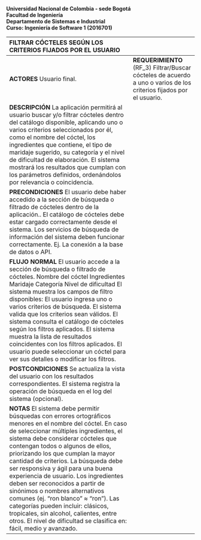   
**Universidad Nacional de Colombia \- sede Bogotá**  
**Facultad de Ingeniería**  
**Departamento de Sistemas e Industrial**  
**Curso:  Ingeniería de Software 1 (2016701)**

| FILTRAR CÓCTELES SEGÚN LOS CRITERIOS FIJADOS POR EL USUARIO |  |
| :---- | :---- |
| **ACTORES** Usuario final. | **REQUERIMIENTO** (RF\_3) Filtrar/Buscar cócteles de acuerdo a uno o varios de los criterios fijados por el usuario.  |
| **DESCRIPCIÓN** La aplicación permitirá al usuario buscar y/o filtrar cócteles dentro del catálogo disponible, aplicando uno o varios criterios seleccionados por él, como el nombre del cóctel, los ingredientes que contiene, el tipo de maridaje sugerido, su categoría y el nivel de dificultad de elaboración. El sistema mostrará los resultados que cumplan con los parámetros definidos, ordenándolos por relevancia o coincidencia. |  |
| **PRECONDICIONES** El usuario debe haber accedido a la sección de búsqueda o filtrado de cócteles dentro de la aplicación.. El catálogo de cócteles debe estar cargado correctamente desde el sistema. Los servicios de búsqueda de información del sistema deben funcionar correctamente. Ej. La conexión a la base de datos o API. |  |
| **FLUJO NORMAL** El usuario accede a la sección de búsqueda o filtrado de cócteles. Nombre del cóctel Ingredientes Maridaje Categoría Nivel de dificultad El sistema muestra los campos de filtro disponibles: El usuario ingresa uno o varios criterios de búsqueda. El sistema valida que los criterios sean válidos. El sistema consulta el catálogo de cócteles según los filtros aplicados. El sistema muestra la lista de resultados coincidentes con los filtros aplicados. El usuario puede seleccionar un cóctel para ver sus detalles o modificar los filtros. |  |
| **POSTCONDICIONES** Se actualiza la vista del usuario con los resultados correspondientes. El sistema registra la operación de búsqueda en el log del sistema (opcional). |  |
| **NOTAS** El sistema debe permitir búsquedas con errores ortográficos menores en el nombre del cóctel. En caso de seleccionar múltiples ingredientes, el sistema debe considerar cócteles que contengan todos o algunos de ellos, priorizando los que cumplan la mayor cantidad de criterios. La búsqueda debe ser responsiva y ágil para una buena experiencia de usuario. Los ingredientes deben ser reconocidos a partir de sinónimos o nombres alternativos comunes (ej. “ron blanco” ≈ “ron”). Las categorías pueden incluir: clásicos, tropicales, sin alcohol, calientes, entre otros. El nivel de dificultad se clasifica en: fácil, medio y avanzado. |  |

